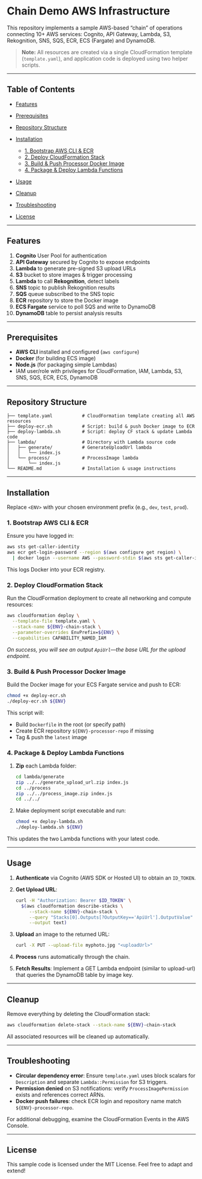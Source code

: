 # Chain Demo AWS Infrastructure

This repository implements a sample AWS-based “chain” of operations connecting 10+ AWS services:
Cognito, API Gateway, Lambda, S3, Rekognition, SNS, SQS, ECR, ECS (Fargate) and DynamoDB.

> **Note:** All resources are created via a single CloudFormation template (`template.yaml`),
> and application code is deployed using two helper scripts.

---

## Table of Contents

* [Features](#features)
* [Prerequisites](#prerequisites)
* [Repository Structure](#repository-structure)
* [Installation](#installation)

  * [1. Bootstrap AWS CLI & ECR](#1-bootstrap-aws-cli--ecr)
  * [2. Deploy CloudFormation Stack](#2-deploy-cloudformation-stack)
  * [3. Build & Push Processor Docker Image](#3-build--push-processor-docker-image)
  * [4. Package & Deploy Lambda Functions](#4-package--deploy-lambda-functions)
* [Usage](#usage)
* [Cleanup](#cleanup)
* [Troubleshooting](#troubleshooting)
* [License](#license)

---

## Features

1. **Cognito** User Pool for authentication
2. **API Gateway** secured by Cognito to expose endpoints
3. **Lambda** to generate pre-signed S3 upload URLs
4. **S3** bucket to store images & trigger processing
5. **Lambda** to call **Rekognition**, detect labels
6. **SNS** topic to publish Rekognition results
7. **SQS** queue subscribed to the SNS topic
8. **ECR** repository to store the Docker image
9. **ECS Fargate** service to poll SQS and write to DynamoDB
10. **DynamoDB** table to persist analysis results

---

## Prerequisites

* **AWS CLI** installed and configured (`aws configure`)
* **Docker** (for building ECS image)
* **Node.js** (for packaging simple Lambdas)
* IAM user/role with privileges for CloudFormation, IAM, Lambda, S3, SNS, SQS, ECR, ECS, DynamoDB

---

## Repository Structure

```
├── template.yaml           # CloudFormation template creating all AWS resources
├── deploy-ecr.sh           # Script: build & push Docker image to ECR
├── deploy-lambda.sh        # Script: deploy CF stack & update Lambda code
├── lambda/                 # Directory with Lambda source code
│   ├── generate/           # GenerateUploadUrl lambda
│   │   └── index.js
│   └── process/            # ProcessImage lambda
│       └── index.js
└── README.md               # Installation & usage instructions
```

---

## Installation

Replace `<ENV>` with your chosen environment prefix (e.g., `dev`, `test`, `prod`).

### 1. Bootstrap AWS CLI & ECR

Ensure you have logged in:

```bash
aws sts get-caller-identity
aws ecr get-login-password --region $(aws configure get region) \
  | docker login --username AWS --password-stdin $(aws sts get-caller-identity --query Account --output text).dkr.ecr.$(aws configure get region).amazonaws.com
```

This logs Docker into your ECR registry.

### 2. Deploy CloudFormation Stack

Run the CloudFormation deployment to create all networking and compute resources:

```bash
aws cloudformation deploy \
  --template-file template.yaml \
  --stack-name ${ENV}-chain-stack \
  --parameter-overrides EnvPrefix=${ENV} \
  --capabilities CAPABILITY_NAMED_IAM
```

*On success, you will see an output `ApiUrl`—the base URL for the upload endpoint.*

### 3. Build & Push Processor Docker Image

Build the Docker image for your ECS Fargate service and push to ECR:

```bash
chmod +x deploy-ecr.sh
./deploy-ecr.sh ${ENV}
```

This script will:

* Build `Dockerfile` in the root (or specify path)
* Create ECR repository `${ENV}-processor-repo` if missing
* Tag & push the `latest` image

### 4. Package & Deploy Lambda Functions

1. **Zip** each Lambda folder:

   ```bash
   cd lambda/generate
   zip ../../generate_upload_url.zip index.js
   cd ../process
   zip ../../process_image.zip index.js
   cd ../../
   ```
2. Make deployment script executable and run:

   ```bash
   chmod +x deploy-lambda.sh
   ./deploy-lambda.sh ${ENV}
   ```

This updates the two Lambda functions with your latest code.

---

## Usage

1. **Authenticate** via Cognito (AWS SDK or Hosted UI) to obtain an `ID_TOKEN`.
2. **Get Upload URL**:

   ```bash
   curl -H "Authorization: Bearer $ID_TOKEN" \
     $(aws cloudformation describe-stacks \
        --stack-name ${ENV}-chain-stack \
        --query "Stacks[0].Outputs[?OutputKey=='ApiUrl'].OutputValue" \
        --output text)
   ```
3. **Upload** an image to the returned URL:

   ```bash
   curl -X PUT --upload-file myphoto.jpg "<uploadUrl>"
   ```
4. **Process** runs automatically through the chain.
5. **Fetch Results**: Implement a GET Lambda endpoint (similar to upload-url) that queries the DynamoDB table by image key.

---

## Cleanup

Remove everything by deleting the CloudFormation stack:

```bash
aws cloudformation delete-stack --stack-name ${ENV}-chain-stack
```

All associated resources will be cleaned up automatically.

---

## Troubleshooting

* **Circular dependency error**: Ensure `template.yaml` uses block scalars for `Description` and separate `Lambda::Permission` for S3 triggers.
* **Permission denied** on S3 notifications: verify `ProcessImagePermission` exists and references correct ARNs.
* **Docker push failures**: check ECR login and repository name match `${ENV}-processor-repo`.

For additional debugging, examine the CloudFormation Events in the AWS Console.

---

## License

This sample code is licensed under the MIT License. Feel free to adapt and extend!
